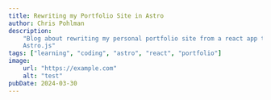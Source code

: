```yaml
---
title: Rewriting my Portfolio Site in Astro
author: Chris Pohlman
description:
    "Blog about rewriting my personal portfolio site from a react app to
    Astro.js"
tags: ["learning", "coding", "astro", "react", "portfolio"]
image:
    url: "https://example.com"
    alt: "test" 
pubDate: 2024-03-30
---
```


